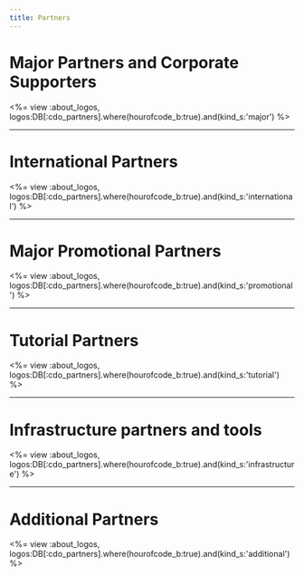 ```yaml
---
title: Partners
---
```

# Major Partners and Corporate Supporters

<%= view :about_logos, logos:DB[:cdo_partners].where(hourofcode_b:true).and(kind_s:'major') %>

<HR>

# International Partners

<%= view :about_logos, logos:DB[:cdo_partners].where(hourofcode_b:true).and(kind_s:'international') %>

<HR>

# Major Promotional Partners

<%= view :about_logos, logos:DB[:cdo_partners].where(hourofcode_b:true).and(kind_s:'promotional') %>

<HR>

# Tutorial Partners

<%= view :about_logos, logos:DB[:cdo_partners].where(hourofcode_b:true).and(kind_s:'tutorial') %>

<HR>

# Infrastructure partners and tools

<%= view :about_logos, logos:DB[:cdo_partners].where(hourofcode_b:true).and(kind_s:'infrastructure') %>

<HR>

# Additional Partners

<%= view :about_logos, logos:DB[:cdo_partners].where(hourofcode_b:true).and(kind_s:'additional') %>

